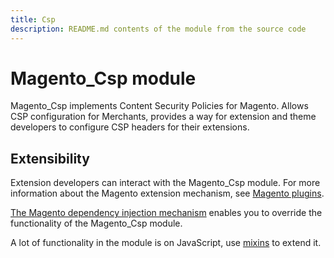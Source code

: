 ```yaml
---
title: Csp
description: README.md contents of the module from the source code
---
```


# Magento_Csp module
Magento_Csp implements Content Security Policies for Magento. Allows CSP configuration for Merchants,
provides a way for extension and theme developers to configure CSP headers for their extensions.

## Extensibility

Extension developers can interact with the Magento_Csp module. For more information about the Magento extension mechanism, see [Magento plugins](https://devdocs.magento.com/guides/v2.4/extension-dev-guide/plugins.html).

[The Magento dependency injection mechanism](https://devdocs.magento.com/guides/v2.4/extension-dev-guide/depend-inj.html) enables you to override the functionality of the Magento_Csp module.

A lot of functionality in the module is on JavaScript, use [mixins](https://devdocs.magento.com/guides/v2.4/javascript-dev-guide/javascript/js_mixins.html) to extend it.
